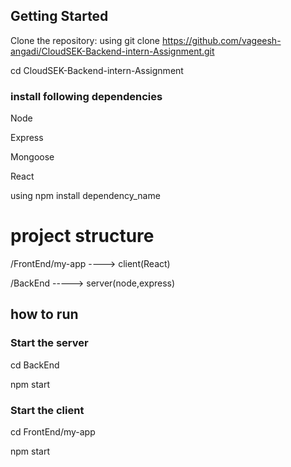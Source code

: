 ## Getting Started
Clone the repository: using git clone https://github.com/vageesh-angadi/CloudSEK-Backend-intern-Assignment.git
 
cd CloudSEK-Backend-intern-Assignment
### install following dependencies
Node

Express

Mongoose

React

using npm install dependency_name

# project structure
/FrontEnd/my-app    ----> client(React)

/BackEnd  -----> server(node,express)

## how to run
### Start the server
cd BackEnd

npm start

### Start the client
cd FrontEnd/my-app

npm start

